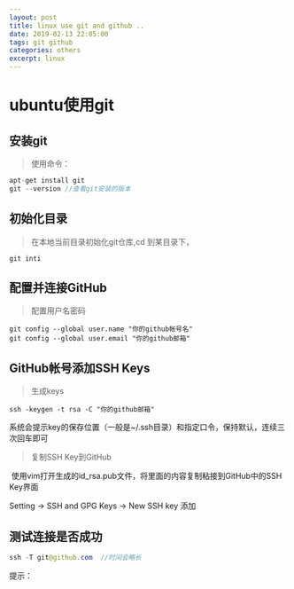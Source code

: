 ```yaml
---
layout: post
title: linux use git and github ..
date: 2019-02-13 22:05:00
tags: git github
categories: others
excerpt: linux
---
```


# ubuntu使用git

## 安装git

> 使用命令：

```java
apt-get install git 
git --version //查看git安装的版本
```

## 初始化目录

> 在本地当前目录初始化git仓库,cd 到某目录下，

```
git inti
```

## 配置并连接GitHub

> 配置用户名密码

```
git config --global user.name "你的github帐号名"
git config --global user.email "你的github邮箱"
```

## GitHub帐号添加SSH Keys

> 生成keys

```
ssh -keygen -t rsa -C "你的github邮箱"
```

​	系统会提示key的保存位置（一般是~/.ssh目录）和指定口令，保持默认，连续三次回车即可

> 复制SSH Key到GitHub

​	使用vim打开生成的id_rsa.pub文件，将里面的内容复制粘接到GitHub中的SSH Key界面

Setting -> SSH and GPG Keys -> New SSH key 添加

## 测试连接是否成功

```java
ssh -T git@github.com  //时间会略长
```

提示：

